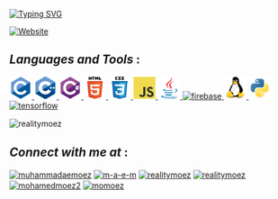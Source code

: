 <p align="left">
<a href="https://git.io/typing-svg"><img src="https://readme-typing-svg.demolab.com?font=Amatic+SC&size=40&letterSpacing=1px&duration=3000&pause=50&color=009292&background=AEC0C200&multiline=true&repeat=false&width=800&height=260&lines=Always+delving%2C+always+learning.+;I+turn+ideas+into+reality+with+code%2C;Fueled+by+curiosity+and+a+drive+for+excellence.;Whether+it%E2%80%99s+low-level+systems%2C+AI%2C+or+web+development.;Let's+build+something+interesting.." alt="Typing SVG" /></a>
    
[![Website](https://img.shields.io/badge/-Porftolio-blue?style=for-the-badge&link=YourWebsiteLink)](https://moez.vercel.app)  

## *Languages and Tools* :  
<a href="https://www.cprogramming.com/" target="_blank" rel="noreferrer"> <img src="https://raw.githubusercontent.com/devicons/devicon/master/icons/c/c-original.svg" alt="c" width="40" height="40"/> </a> 
<a href="https://www.w3schools.com/cpp/" target="_blank" rel="noreferrer"> <img src="https://raw.githubusercontent.com/devicons/devicon/master/icons/cplusplus/cplusplus-original.svg" alt="cplusplus" width="40" height="40"/> </a> 
<a href="https://www.w3schools.com/cs/" target="_blank" rel="noreferrer"> <img src="https://raw.githubusercontent.com/devicons/devicon/master/icons/csharp/csharp-original.svg" alt="csharp" width="40" height="40"/> </a> 
<a href="https://www.w3.org/html/" target="_blank" rel="noreferrer"> <img src="https://raw.githubusercontent.com/devicons/devicon/master/icons/html5/html5-original-wordmark.svg" alt="html5" width="40" height="40"/> </a> 
<a href="https://www.w3schools.com/css/" target="_blank" rel="noreferrer"> <img src="https://raw.githubusercontent.com/devicons/devicon/master/icons/css3/css3-original-wordmark.svg" alt="css3" width="40" height="40"/> </a> 
<a href="https://developer.mozilla.org/en-US/docs/Web/JavaScript" target="_blank" rel="noreferrer"> <img src="https://raw.githubusercontent.com/devicons/devicon/master/icons/javascript/javascript-original.svg" alt="javascript" width="40" height="40"/> </a>
<a href="https://www.java.com" target="_blank" rel="noreferrer"> <img src="https://raw.githubusercontent.com/devicons/devicon/master/icons/java/java-original.svg" alt="java" width="40" height="40"/> </a> 
<a href="https://firebase.google.com/" target="_blank" rel="noreferrer"> <img src="https://www.vectorlogo.zone/logos/firebase/firebase-icon.svg" alt="firebase" width="40" height="40"/> </a> 
<a href="https://www.linux.org/" target="_blank" rel="noreferrer"> <img src="https://raw.githubusercontent.com/devicons/devicon/master/icons/linux/linux-original.svg" alt="linux" width="40" height="40"/> </a> <a href="https://www.python.org" target="_blank" rel="noreferrer"> <img src="https://raw.githubusercontent.com/devicons/devicon/master/icons/python/python-original.svg" alt="python" width="40" height="40"/> </a> 
<a href="https://www.tensorflow.org" target="_blank" rel="noreferrer"> <img src="https://www.vectorlogo.zone/logos/tensorflow/tensorflow-icon.svg" alt="tensorflow" width="40" height="40"/> </a>

<!-- GitHub Stats -->
<p><img align="center" src="https://github-readme-streak-stats.herokuapp.com/?user=realitymoez&theme=gotham" alt="realitymoez" /></p>

## *Connect with me at* :
<p align="left">
<a href="https://twitter.com/muhammadaemoez" target="_blank"><img align="center" src="https://raw.githubusercontent.com/rahuldkjain/github-profile-readme-generator/master/src/images/icons/Social/twitter.svg" alt="muhammadaemoez" height="30" width="40" /></a>
<a href="https://linkedin.com/in/m-a-e-m" target="_blank"><img align="center" src="https://raw.githubusercontent.com/rahuldkjain/github-profile-readme-generator/master/src/images/icons/Social/linked-in-alt.svg" alt="m-a-e-m" height="30" width="40" /></a>
<a href="https://codepen.io/realitymoez" target="_blank"><img align="center" src="https://raw.githubusercontent.com/rahuldkjain/github-profile-readme-generator/master/src/images/icons/Social/codepen.svg" alt="realitymoez" height="30" width="40" /></a>
<a href="https://codesandbox.com/realitymoez" target="_blank"><img align="center" src="https://raw.githubusercontent.com/rahuldkjain/github-profile-readme-generator/master/src/images/icons/Social/codesandbox.svg" alt="realitymoez" height="30" width="40" /></a>
<a href="https://kaggle.com/mohamedmoez2" target="_blank"><img align="center" src="https://raw.githubusercontent.com/rahuldkjain/github-profile-readme-generator/master/src/images/icons/Social/kaggle.svg" alt="mohamedmoez2" height="30" width="40" /></a>
<a href="https://www.leetcode.com/momoez" target="_blank"><img align="center" src="https://raw.githubusercontent.com/rahuldkjain/github-profile-readme-generator/master/src/images/icons/Social/leet-code.svg" alt="momoez" height="30" width="40" /></a>
</p>
<!--
**RealityMoez/realitymoez** is a ✨ _special_ ✨ repository because its `README.md` (this file) appears on your GitHub profile.
<img align="center" src="https://github-readme-stats.vercel.app/api?username=realitymoez&show_icons=true&theme=gotham" alt="realitymoez" />
Here are some ideas to get you started:

- 🔭 I’m currently working on ...
- 🌱 I’m currently learning ...
- 👯 I’m looking to collaborate on ...
- 🤔 I’m looking for help with ...
- 💬 Ask me about ...
- 📫 How to reach me: ...
- 😄 Pronouns: ...
- ⚡ Fun fact: ...
-->

